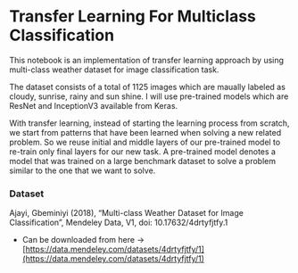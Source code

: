 # Transfer Learning For Multiclass Classification

This notebook is an implementation of transfer learning approach by using multi-class weather dataset for image classification task.

The dataset consists of a total of 1125 images which are maually labeled as cloudy, sunrise, rainy and sun shine. I will use pre-trained models which are ResNet and InceptionV3 available from Keras.

With transfer learning, instead of starting the learning process from scratch, we start from patterns that have been learned when solving a new related problem. So we reuse initial and middle layers of our pre-trained model to re-train only final layers for our new task. A pre-trained model denotes a model that was trained on a large benchmark dataset to solve a problem similar to the one that we want to solve.

### Dataset 

Ajayi, Gbeminiyi (2018), “Multi-class Weather Dataset for Image Classification”, Mendeley Data, V1, doi: 10.17632/4drtyfjtfy.1

- Can be downloaded from here -> [https://data.mendeley.com/datasets/4drtyfjtfy/1](https://data.mendeley.com/datasets/4drtyfjtfy/1)